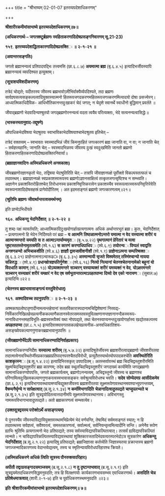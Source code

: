 +++
title = "श्रीभाष्यम् 02-01-07 इतरव्यपदेशाधिकरणम्"

+++


**श्रीशारीरकमीमांसाभाष्ये** **इतरव्यपदेशाधिकरणम्॥७॥**

**(अधिकरणार्थः – जगत्स्रष्टुर्ब्रह्मणः स्वहिताकरणादिदोषप्रसङ्गनिवारणम् सू.21-23)**

**१५९**. **इतरव्यपदेशाद्धिताकारणादिदोषप्रसक्ति**ः **॥** **२**–**१**–**२१** **॥**

**(अवान्तरसङ्गतिः)**

जगतो ब्रह्मानन्यत्वं प्रतिपादयद्भिः तत्त्वमसि (छा.६.८.७) **अयमात्मा** **ब्रह्म** (बृ.६.४.५) इत्यादिभर्जीवस्यापि ब्रह्मानन्यत्वं व्यपदिश्यत इत्युक्तम्।

**(सूत्राशयविशदीकरणम्)**

तत्रेदं चोद्यते; यदीतरस्य जीवस्य ब्रह्मभावोऽमीभिर्वाक्यैर्व्यपदिश्यते, तदा ब्रह्मणः सार्वज्ञ्यसत्यसङ्कल्पत्वादियुक्तस्यात्मनो हितरूपजगदकरणमहितरूपजगत्करणमित्यादयो दोषाः प्रसज्येरन्। आध्यात्मिकाधिदैविक- आधिभौतिकानन्तदुःखाकरं चेदं जगत्; न चेदृशे स्वानर्थे स्वाधीनो बुद्धिमान् प्रवर्तते ॥

जीवाद्ब्रह्मणो भेदवादिन्यश्श्रुतयो जगद्ब्रह्मणोरनन्यत्वं वदता त्वयैव परित्यक्ताः, भेदे सत्यनन्यत्वासिद्धेः॥

**(भास्करमतानुवाद-तद्दूषणे)**

औपाधिकभेदविषया भेदश्रुतयः स्वाभाविकाभेदविषयाश्चाभेदश्रुतय इतिचेत् –

तत्रेदं वक्तव्यम् – स्वभावतः स्वस्मादभिन्नं जीवं किमनुपहितं जगत्कारणं ब्रह्म जानाति वा, न वा; न जानाति चेत् – सर्वज्ञत्वहानिः; जानाति चेत् – स्वस्मादभिन्नस्य जीवस्य दुःखं स्वदुःखमिति जानतो ब्रह्मणो हिताकरणाहितकरणादिदोषप्रसक्तिरनिवार्या॥

**(ब्रह्माज्ञानवादिनः अस्मिन्नधिकरणे अनवकाशः)**

जीवब्रह्मणोरज्ञानकृतो भेदः, तद्विषया भेदश्रुतिरिति चेत् – तत्रापि जीवाज्ञानपक्षे पूर्वोक्तो विकल्पस्तत्फलं च तदवस्थम्। ब्रह्माज्ञानपक्षे स्वप्रकाशस्वरूपस्य ब्रह्मणोऽज्ञानसाक्षित्वं तत्कृतजगत्सृष्टिश्च न सम्भवति। अज्ञानेन प्रकाशस्तिरोहितश्चेत् तिरोधानस्य प्रकाशनिवृत्तिकरत्वेन प्रकाशस्यैव स्वरूपत्वात्स्वरूपनिवृत्तिरेवेति स्वरूपनाशादिदोषसहस्रं प्रागेवोदीरितम् । अत इदमसङ्गतं ब्रह्मणो जगत्कारणत्वम्॥२१॥

**(श्रुतिभिः ब्रह्मणः जीवार्थान्तरत्वसमर्थनम्)**

इति प्राप्येऽभिधीयते

**१६०**. **अधिकन्तु** **भेदनिर्देशात्** **॥** **२**–**१**–**२२** **॥**

तु शब्दः पक्षं व्यावर्तयति; आध्यात्मिकादिदुःखयोगार्हात्प्रत्यगात्मनः अधिकं अर्थान्तरभूतं ब्रह्म। कुतः, भेदनिर्देशात् – प्रत्यगात्मनो हि भेदेन निर्दिश्यते परं ब्रह्म – **य** **आत्मनि** **तिष्ठन्नात्मनोऽन्तरो** **यमात्मा** **न** **वेद** **यस्यात्मा** **शरीरं** **य** **आत्मानमन्तरो** **यमयति** **स** **त** **आत्माऽन्तर्याम्यमृत**ः (बृ.५.७.२२) **पृथगात्मानं** **प्रेरितारं** **च** **मत्वा** **जुष्टस्ततस्तेनामृतत्वमेति** (श्वे.१.६) **स** **कारणं** **करणाधिपाधिप**ः (श्वे.६.९) **तयोरन्य**ः **पिप्पलं** **स्वाद्वत्ति** **अनश्नन्नन्यो** **अभिचाकशीति** (श्वे.४.६) **ज्ञाज्ञौ** **द्वावजावीशनीशौ** (श्वे.१.९) **प्राज्ञेनाऽत्मना** **सम्परिष्वक्त**ः (बृ.६.३.२१) प्राज्ञेनात्मनाऽन्वारूढ**ः** (बृ.६.३.३५) **अस्मान्मायी** **सृजते** **विश्वमेतत्** **तस्मिंश्चान्यो** **मायया** **सन्निरुद्ध**ः (श्वे.४.९) **प्रधानक्षेत्रज्ञपतिर्गुणेश**ः (श्वे.६.१६) **नित्यो** **नित्यानां** **चेतनश्चेतनानामेको** **बहूनां** **यो** **विदधाति** **कामान्** (श्वे.६.१३) **योऽव्यक्तमन्तरे** **सञ्चरन्** **यस्याव्यक्तं** **शरीरं** **यमव्यक्तं** **न** **वेद**, **योऽक्षरमन्तरे** **सञ्चरन्** **यस्याक्षरं** **शरीरं** **यमक्षरं** **न** **वेद** **एष** **सर्वभूतान्तरात्माऽपहतपाप्मा** **दिव्यो** **देव** **एको** **नारायण**ः (सुबाल.७) इत्यादिभिः॥२२॥

**(चेतनस्य ब्रह्मभावासाङ्गत्यं वस्तुविरोधात्)**

**१६१**. **अश्मादिवच्च** **तदनुपपत्ति**ः **॥** **२**–**१**–**२३** **॥**

अश्मकाष्ठलोष्टतृणादीनामत्यन्तहेयानां सततविकारास्पदानामचिद्विशेषाणां निरवद्य-निर्विकारनिखिलहेयप्रत्यनीककल्याणैकतानस्वेतरसमस्तवस्तुविलक्षणानन्तज्ञानानन्दैकस्वरूप-नानाविधानन्तमहाविभूति-ब्रह्मस्वरूपैक्यं यथा नोपपद्यते, तथा चेतनस्याप्यनन्तदुःखयोगार्हास्य खद्योतकल्पस्य **अपहतपाप्मा** (छा.८.१.५) इत्यादिवाक्यावगतसकलहेयप्रत्यनीक-अनवधिकातिशय- असङ्ख्येयकल्याणगुणाकरब्रह्मभावानुपपत्तिः ॥

**(जीवब्रह्मणोर्भेदेऽपि सामानाधिकरण्यादिनिर्वाहप्रकारः)**

सामानाधिकरण्यनिर्देशः **यस्यात्मा** **शरीरम्** (बृ.५.७.२२) इत्यादिश्रुतेर्जीवस्य ब्रह्मशरीरत्वाद्ब्रह्मणो जीवशरीरतया तदात्मत्वेनावस्थितेर्जीवप्रकारब्रह्मप्रतिपादनपरश्चैतदविरोधी, प्रत्युतैतस्यार्थस्योपपादकश्चेति **अवस्थितेरिति** **काशकृत्स्न**ः (ब्र.सू.१.४.२२) इत्यादिभिरसकृत् उपपादितम्। अतस्सर्वावस्थं ब्रह्म
चिदचिद्वस्तुशरीरमिति सूक्ष्मचिदचिद्वस्तुशरीरं ब्रह्म कारणम्; तदेव ब्रह्म स्थूलचिदचिद्वस्तुशरीरं जगदाख्यं कार्यमिति जगद्ब्रह्मणोः सामानाधिकरण्योपपत्तिः, जगतो ब्रह्मकार्यत्वम्, ब्रह्मणोऽनन्यत्वम्, अचिद्वस्तुनो जीवस्य च ब्रह्मणश्च परिणामित्वदुःखित्वकल्याणगुणाकरत्वस्वभावासङ्करः सर्वश्रुत्यविरोधश्च भवति। **सदेव** **सोम्येदमग्र** **आसीदेकमेव** (छा.६.२.१) इत्यविभागावस्थायामप्यचिद्युक्तजीवस्य ब्रह्मशरीरतया सूक्ष्मरूपेणावस्थानमवश्याभ्युपगन्तव्यम्, **वैषम्यनैर्घृण्ये** **न** **सापेक्षत्वात्** (ब्र.सू.२.१.३४) **न** **कर्माविभागादिति** **चेन्नानादित्वादुपपद्यते** **चाप्युपलभ्यते** **च** (ब्र.सू.२.१.३५) इति सूत्रद्वयोदितत्वात्तदानीमपि सूक्ष्मरूपेणावस्थानस्य। अविभागस्तु नामरूपविभागाभावादुपपद्यते। अतो ब्रह्मकारणत्वं सम्भवत्येव।

**(उक्तसूत्रद्वयस्य परोक्तेऽर्थे असाङ्गत्यम्)**

ये पुनरस्यैव जीवस्याविद्यावियुक्तावस्थामभिप्रेत्येमं भेदं वर्णयन्ति, तेषामिदं सर्वमसङ्गतं स्यात्; न हि तदवस्थस्य सर्वज्ञत्वं, सर्वेश्वरत्वं, समस्तकारणत्वं, सर्वात्मत्वं, सर्वनियन्तृत्वमित्यादीनि सन्ति। अनेनैव रूपेण ह्याभिः श्रुतिभिः प्रत्यगात्मनो भेदः प्रतिपाद्यते; तस्य सर्वस्याविद्यापरिकल्पितत्वात्। तत्सर्वं ह्यविद्यापरिकल्पितं त्वन्मते। न चाविद्यापरिकल्पितस्याविद्यावस्थायां शुक्तिकारजतादिभेदवत्परस्परभेदोऽत्र सूत्रकारेण **अधिकन्तु** **भेदनिर्देशात्** (ब्र.सू.२.१.२२) इत्यादिषु प्रतिपाद्यते; ब्रह्मजिज्ञासा कर्तव्येति जिज्ञास्यतया प्रक्रान्तस्य ब्रह्मणो जगज्जन्मादिकारणस्य वेदान्तवेद्यत्वम्, तस्य च स्मृतिन्यायविरोधपरिहारश्च क्रियते।

**(अस्मिन्नधिकरणे अधिकं त्विति सूत्रस्य पौनरुक्त्यपरिहारः)**

**अपीतौ** **तद्वत्प्रसङ्गादसमञ्जसम्** (ब्र.सू.२.१.८) **न** **तु** **दृष्टान्तभावात्** (ब्र.सू.२.१.९) इति सूत्रद्वयमेतदधिकरणसिद्धमनुवदति; तत्र हि विलक्षणयोः कार्यकारणभावसम्भव एवाधिकरणार्थः। **असदिति** **चेन्न** **प्रतिषेधमात्रत्वात्** (शारी.२-१-७) इति च पूर्वाधिकरणस्थमनुवदति ॥२३॥

**इति** **श्रीशारीरकमीमांसाभाष्ये** **इतरव्यपदेशाधिकरणम्॥** **७॥**


